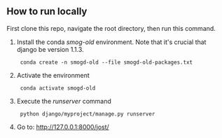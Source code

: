 ## How to run locally

First clone this repo, navigate the root directory, then run this command.

1. Install the conda *smog-old* environment. Note that it's crucial that django be version 1.1.3.

		conda create -n smogd-old --file smogd-old-packages.txt

2. Activate the environment

		conda activate smogd-old

3. Execute the *runserver* command

		python django/myproject/manage.py runserver

4. Go to: http://127.0.0.1:8000/jost/